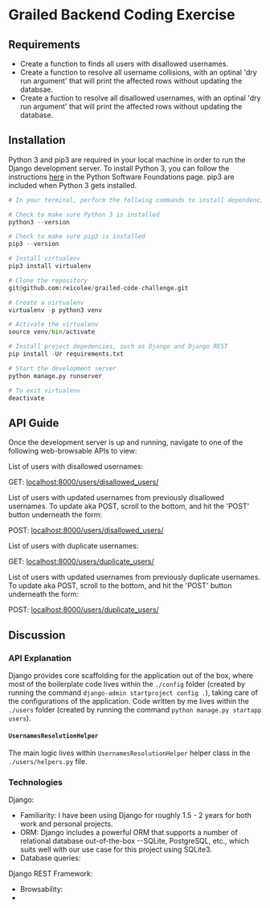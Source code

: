 # Grailed Backend Coding Exercise

## Requirements

- Create a function to finds all users with disallowed usernames.
- Create a function to resolve all username collisions, with an optinal 'dry run argument' that will print the affected rows without updating the databsae.
- Create a fuction to resolve all disallowed usernames, with an optinal 'dry run argument' that will print the affected rows without updating the database.

## Installation

Python 3 and pip3 are required in your local machine in order to run the Django development server. To install Python 3, you can follow the instructions [here](https://www.python.org/downloads/?source=post_page---------------------------) in the Python Software Foundations page. pip3 are included when Python 3 gets installed.

```python
# In your terminal, perform the follwing commands to install dependencies needed to run the project

# Check to make sure Python 3 is installed
python3 --version

# Check to make sure pip3 is installed
pip3 --version

# Install virtualenv
pip3 install virtualenv

# Clone the repository
git@github.com:reicolee/grailed-code-challenge.git

# Create a virtualenv
virtualenv -p python3 venv

# Activate the virtualenv
source venv/bin/activate

# Install project depedencies, such as Django and Django REST
pip install -Ur requirements.txt

# Start the development server
python manage.py runserver

# To exit virtualenv
deactivate

```

## API Guide

Once the development server is up and running, navigate to one of the following web-browsable APIs to view:

List of users with disallowed usernames:

GET: [localhost:8000/users/disallowed_users/](localhost:8000/users/disallowed_users/)

List of users with updated usernames from previously disallowed usernames. To update aka POST, scroll to the bottom, and hit the 'POST' button underneath the form:

POST: [localhost:8000/users/disallowed_users/](localhost:8000/users/disallowed_users/)

List of users with duplicate usernames:

GET: [localhost:8000/users/duplicate_users/](localhost:8000/users/duplicate_users/)

List of users with updated usernames from previously duplicate usernames. To update aka POST, scroll to the bottom, and hit the 'POST' button underneath the form:

POST: [localhost:8000/users/duplicate_users/](localhost:8000/users/duplicate_users/)

## Discussion

### API Explanation

Django provides core scaffolding for the application out of the box, where most of the boilerplate code lives within the `./config` folder (created by running the command `django-admin startproject config .`), taking care of the configurations of the application. Code written by me lives within the `./users` folder (created by running the command `python manage.py startapp users`).

#### `UsernamesResolutionHelper`

The main logic lives within `UsernamesResolutionHelper` helper class in the `./users/helpers.py` file.

### Technologies

Django:

- Familiarity: I have been using Django for roughly 1.5 - 2 years for both work and personal projects.
- ORM: Django includes a powerful ORM that supports a number of relational database out-of-the-box --SQLite, PostgreSQL, etc., which suits well with our use case for this project using SQLite3.
- Database queries:

Django REST Framework:

- Browsability:
-

```

```
